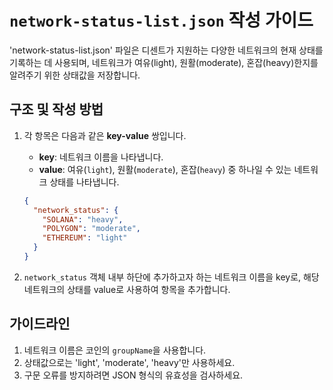 # `network-status-list.json` 작성 가이드

'network-status-list.json' 파일은 디센트가 지원하는 다양한 네트워크의 현재 상태를 기록하는 데 사용되며, 네트워크가 여유(light), 원활(moderate), 혼잡(heavy)한지를 알려주기 위한 상태값을 저장합니다.

## 구조 및 작성 방법

1. 각 항목은 다음과 같은 **key-value** 쌍입니다.

   - **key**: 네트워크 이름을 나타냅니다.
   - **value**: 여유(`light`), 원활(`moderate`), 혼잡(`heavy`) 중 하나일 수 있는 네트워크 상태를 나타냅니다.

   ```json
   {
     "network_status": {
       "SOLANA": "heavy",
       "POLYGON": "moderate",
       "ETHEREUM": "light"
     }
   }
   ```

2. `network_status` 객체 내부 하단에 추가하고자 하는 네트워크 이름을 key로, 해당 네트워크의 상태를 value로 사용하여 항목을 추가합니다.

## 가이드라인

1. 네트워크 이름은 코인의 `groupName`을 사용합니다.
2. 상태값으로는 'light', 'moderate', 'heavy'만 사용하세요.
3. 구문 오류를 방지하려면 JSON 형식의 유효성을 검사하세요.
